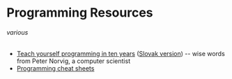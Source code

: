 # Programming Resources
###### various

* [Teach yourself programming in ten years](http://norvig.com/21-days.html) ([Slovak version](http://www.efton.sk/sk/learn_programming_in_10_years.html)) -- wise words from Peter Norvig, a computer scientist
* [Programming cheat sheets](http://overapi.com)
